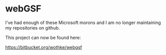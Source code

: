# webGSF

I've had enough of these Microsoft morons and I am no longer maintaining
my repositories on github.

This project can now be found here:


https://bitbucket.org/wothke/webgsf